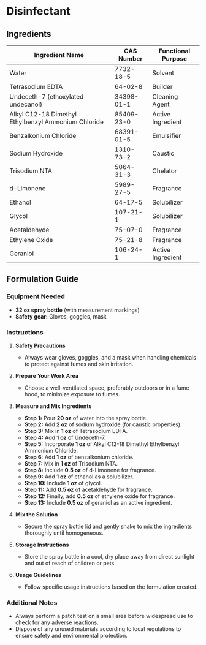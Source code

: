 # Disinfectant

## Ingredients

| Ingredient Name                                     | CAS Number | Functional Purpose |
| --------------------------------------------------- | ---------- | ------------------ |
| Water                                               | 7732-18-5  | Solvent            |
| Tetrasodium EDTA                                    | 64-02-8    | Builder            |
| Undeceth-7 (ethoxylated undecanol)                  | 34398-01-1 | Cleaning Agent     |
| Alkyl C12-18 Dimethyl Ethylbenzyl Ammonium Chloride | 85409-23-0 | Active Ingredient  |
| Benzalkonium Chloride                               | 68391-01-5 | Emulsifier         |
| Sodium Hydroxide                                    | 1310-73-2  | Caustic            |
| Trisodium NTA                                       | 5064-31-3  | Chelator           |
| d-Limonene                                          | 5989-27-5  | Fragrance          |
| Ethanol                                             | 64-17-5    | Solubilizer        |
| Glycol                                              | 107-21-1   | Solubilizer        |
| Acetaldehyde                                        | 75-07-0    | Fragrance          |
| Ethylene Oxide                                      | 75-21-8    | Fragrance          |
| Geraniol                                            | 106-24-1   | Active Ingredient  |

## Formulation Guide

### Equipment Needed

- **32 oz spray bottle** (with measurement markings)
- **Safety gear:** Gloves, goggles, mask

### Instructions

1. **Safety Precautions**

   - Always wear gloves, goggles, and a mask when handling chemicals to protect against fumes and skin irritation.

2. **Prepare Your Work Area**

   - Choose a well-ventilated space, preferably outdoors or in a fume hood, to minimize exposure to fumes.

3. **Measure and Mix Ingredients**

   - **Step 1:** Pour **20 oz** of water into the spray bottle.
   - **Step 2:** Add **2 oz** of sodium hydroxide (for caustic properties).
   - **Step 3:** Mix in **1 oz** of Tetrasodium EDTA.
   - **Step 4:** Add **1 oz** of Undeceth-7.
   - **Step 5:** Incorporate **1 oz** of Alkyl C12-18 Dimethyl Ethylbenzyl Ammonium Chloride.
   - **Step 6:** Add **1 oz** of benzalkonium chloride.
   - **Step 7:** Mix in **1 oz** of Trisodium NTA.
   - **Step 8:** Include **0.5 oz** of d-Limonene for fragrance.
   - **Step 9:** Add **1 oz** of ethanol as a solubilizer.
   - **Step 10:** Include **1 oz** of glycol.
   - **Step 11:** Add **0.5 oz** of acetaldehyde for fragrance.
   - **Step 12:** Finally, add **0.5 oz** of ethylene oxide for fragrance.
   - **Step 13:** Include **0.5 oz** of geraniol as an active ingredient.

4. **Mix the Solution**

   - Secure the spray bottle lid and gently shake to mix the ingredients thoroughly until homogeneous.

5. **Storage Instructions**

   - Store the spray bottle in a cool, dry place away from direct sunlight and out of reach of children or pets.

6. **Usage Guidelines**

   - Follow specific usage instructions based on the formulation created.

### Additional Notes

- Always perform a patch test on a small area before widespread use to check for any adverse reactions.
- Dispose of any unused materials according to local regulations to ensure safety and environmental protection.
